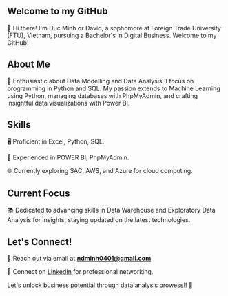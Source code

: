 ## Welcome to my GitHub
👋 Hi there! I'm Duc Minh or David, a sophomore at Foreign Trade University (FTU), Vietnam, pursuing a Bachelor's in Digital Business. Welcome to my GitHub!

## About Me
🚀 Enthusiastic about Data Modelling and Data Analysis, I focus on programming in Python and SQL. My passion extends to Machine Learning using Python, managing databases with PhpMyAdmin, and crafting insightful data visualizations with Power BI.

## Skills
🖥️ Proficient in Excel, Python, SQL.

💽 Experienced in POWER BI, PhpMyAdmin.

🌐 Currently exploring SAC, AWS, and Azure for cloud computing.

## Current Focus
📚 Dedicated to advancing skills in Data Warehouse and Exploratory Data Analysis for insights, staying updated on the latest technologies.

## Let's Connect!
📧 Reach out via email at <b>ndminh0401@gmail.com</b>

🔗 Connect on [LinkedIn](https://www.linkedin.com/in/duc-minh-n-b450b62b3/) for professional networking.

Let's unlock business potential through data analysis prowess!! 🚀

